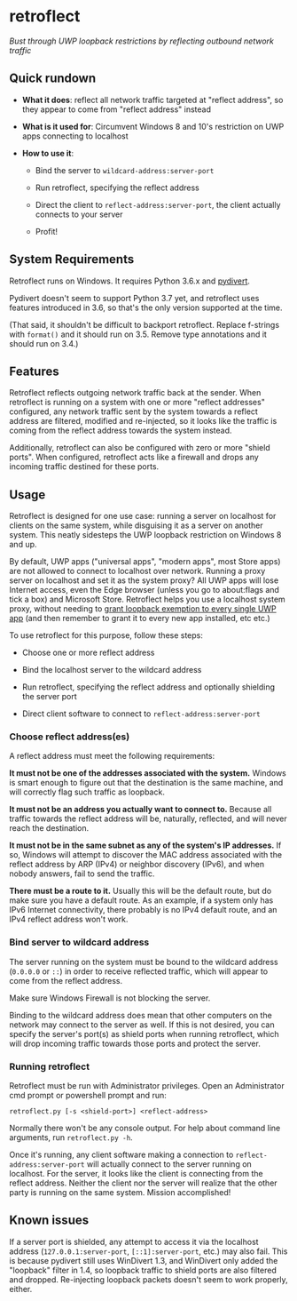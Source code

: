 # retroflect
*Bust through UWP loopback restrictions by reflecting outbound
network traffic*


## Quick rundown

* **What it does**: reflect all network traffic targeted at "reflect
  address", so they appear to come from "reflect address" instead

* **What is it used for**: Circumvent Windows 8 and 10's restriction
  on UWP apps connecting to localhost

* **How to use it**:

  - Bind the server to `wildcard-address:server-port`

  - Run retroflect, specifying the reflect address

  - Direct the client to `reflect-address:server-port`, the client
    actually connects to your server

  - Profit!


## System Requirements

Retroflect runs on Windows. It requires Python 3.6.x and
[pydivert](https://pypi.org/project/pydivert/).

Pydivert doesn't seem to support Python 3.7 yet, and retroflect uses
features introduced in 3.6, so that's the only version supported at the
time.

(That said, it shouldn't be difficult to backport retroflect.
Replace f-strings with `format()` and it should run on 3.5. Remove
type annotations and it should run on 3.4.)


## Features

Retroflect reflects outgoing network traffic back at the sender.
When retroflect is running on a system with one or more
"reflect addresses" configured, any network traffic sent by the
system towards a reflect address are filtered, modified and
re-injected, so it looks like the traffic is coming from the reflect
address towards the system instead.

Additionally, retroflect can also be configured with zero or more
"shield ports". When configured, retroflect acts like a firewall and
drops any incoming traffic destined for these ports.


## Usage

Retroflect is designed for one use case: running a server on localhost
for clients on the same system, while disguising it as a server on
another system. This neatly sidesteps the UWP loopback restriction on
Windows 8 and up.

By default, UWP apps ("universal apps", "modern apps", most
Store apps) are not allowed to connect to localhost over network.
Running a proxy server on localhost and set it as the system proxy?
All UWP apps will lose Internet access, even the Edge browser (unless
you go to about:flags and tick a box) and Microsoft Store. Retroflect
helps you use a localhost system proxy, without needing to [grant
loopback exemption to every single UWP app](https://msdn.microsoft.com/en-us/library/windows/apps/hh780593.aspx)
(and then remember to grant it to every new app installed, etc etc.)

To use retroflect for this purpose, follow these steps:

* Choose one or more reflect address

* Bind the localhost server to the wildcard address

* Run retroflect, specifying the reflect address and optionally
  shielding the server port

* Direct client software to connect to `reflect-address:server-port`


### Choose reflect address(es)

A reflect address must meet the following requirements:

**It must not be one of the addresses associated with the system.**
Windows is smart enough to figure out that the destination is the
same machine, and will correctly flag such traffic as loopback.

**It must not be an address you actually want to connect to.**
Because all traffic towards the reflect address will be, naturally,
reflected, and will never reach the destination.

**It must not be in the same subnet as any of the system's IP
addresses.** If so, Windows will attempt to discover the
MAC address associated with the reflect address by ARP (IPv4) or
neighbor discovery (IPv6), and when nobody answers, fail to send the
traffic.

**There must be a route to it.**
Usually this will be the default route, but do make sure you have a
default route. As an example, if a system only has IPv6 Internet
connectivity, there probably is no IPv4 default route, and an IPv4
reflect address won't work.


### Bind server to wildcard address

The server running on the system must be bound to the wildcard
address (`0.0.0.0` or `::`) in order to receive reflected traffic,
which will appear to come from the reflect address.

Make sure Windows Firewall is not blocking the server.

Binding to the wildcard address does mean that other computers on the
network may connect to the server as well. If this is not desired,
you can specify the server's port(s) as shield ports when running
retroflect, which will drop incoming traffic towards those ports and
protect the server.


### Running retroflect

Retroflect must be run with Administrator privileges. Open an
Administrator cmd prompt or powershell prompt and run:

    retroflect.py [-s <shield-port>] <reflect-address>

Normally there won't be any console output. For help about command line arguments, run `retroflect.py -h`.

Once it's running, any client software making a connection to
`reflect-address:server-port` will actually connect to the server
running on localhost. For the server, it looks like the client is
connecting from the reflect address. Neither the client nor the server
will realize that the other party is running on the same system.
Mission accomplished!


## Known issues

If a server port is shielded, any attempt to access it via the
localhost address (`127.0.0.1:server-port`, `[::1]:server-port`, etc.)
may also fail. This is because pydivert still uses WinDivert 1.3,
and WinDivert only added the "loopback" filter in 1.4, so loopback
traffic to shield ports are also filtered and dropped. Re-injecting
loopback packets doesn't seem to work properly, either.
